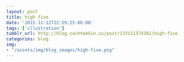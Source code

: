 ```yaml
---
layout: post
title: high five
date: '2015-11-12T22:59:25-06:00'
tags: ['illustration']
tumblr_url: http://blog.zachtemkin.us/post/133111374382/high-five
categories: blog
img:
- "/assets/img/blog_images/high-five.png" 
---
```

